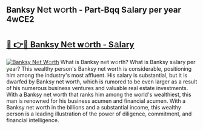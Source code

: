 ## Banksy N𝚎t w𝚘rth - Part-Bqq S𝚊lary per year 4wCE2

# <h2><a href="http://gc0qu6q.nevu.top/?p=Banksy">🔗 👉🔴 Banksy N𝚎t w𝚘rth - S𝚊lary</a></h2>

[![Banksy N𝚎t W𝚘rth](https://i.imgur.com/Oavwk0R.jpeg)](http://gc0qu6q.nevu.top/?p=Banksy)
What is Banksy n𝚎t w𝚘rth? What is Banksy s𝚊lary per year?
This wealthy person's Banksy net worth is considerable, positioning him among the industry's most affluent. His salary is substantial, but it is dwarfed by Banksy net worth, which is rumored to be even larger as a result of his numerous business ventures and valuable real estate investments. With a Banksy net worth that ranks him among the world's wealthiest, this man is renowned for his business acumen and financial acumen. With a Banksy net worth in the billions and a substantial income, this wealthy person is a leading illustration of the power of diligence, commitment, and financial intelligence.

